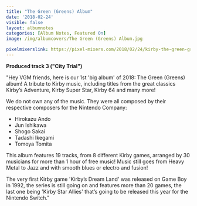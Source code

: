 ```yaml
---
title: "The Green (Greens) Album"
date: '2018-02-24'
visible: false
layout: albumnotes
categories: [Album Notes, Featured On]
image: /img/albumcovers/The Green (Greens) Album.jpg

pixelmixerslink: https://pixel-mixers.com/2018/02/24/kirby-the-green-greens-album/
---
```

**Produced track 3 ("City Trial")**

"Hey VGM friends, here is our 1st 'big album' of 2018: The Green (Greens) album!
A tribute to Kirby music, including titles from the great classics Kirby’s Adventure, Kirby Super Star, Kirby 64 and many more!

We do not own any of the music.
They were all composed by their respective composers for the Nintendo Company:
* Hirokazu Ando
* Jun Ishikawa
* Shogo Sakai
* Tadashi Ikegami
* Tomoya Tomita

This album features 19 tracks, from 8 different Kirby games, arranged by 30 musicians for more than 1 hour of free music!
Music still goes from Heavy Metal to Jazz and with smooth blues or electro and fusion!

The very first Kirby game 'Kirby’s Dream Land' was released on Game Boy in 1992, the series is still going on and features more than 20 games, the last one being 'Kirby Star Allies' that’s going to be released this year for the Nintendo Switch."

